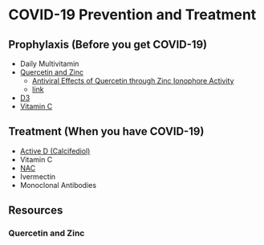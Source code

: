 # COVID-19 Prevention and Treatment

## Prophylaxis (Before you get COVID-19)
- Daily Multivitamin
- [Quercetin and Zinc](https://www.amazon.com/dp/B09F32YZPC?ref=nb_sb_ss_w_as-ypp-rep_ypp_rep_k0_1_4&crid=26UZMI50MY5J7&sprefix=quer)
  - [Antiviral Effects of Quercetin through Zinc Ionophore Activity](https://gilbertlab.com/neutraceuticals/quercetin/antiviral-effects-of-quercetin-zinc-ionophore/)
  - [link](#quercetin-and-zinc)
- [D3](https://www.amazon.com/Nature-Made-Vitamin-Tablets-Value/dp/B004U3Y8NI/ref=sr_1_7?keywords=D3&qid=1638636643&s=hpc&sr=1-7)
- [Vitamin C](https://www.amazon.com/Nature-Made-Vitamin-500-Softgels/dp/B00I689DHY/ref=sr_1_4_sspa?keywords=vitamin+c&qid=1638636957&sr=8-4-spons&psc=1&spLa=ZW5jcnlwdGVkUXVhbGlmaWVyPUEzQURHMVE4UEI2WjZGJmVuY3J5cHRlZElkPUEwMDcwMTYxMkpSUExPUUE3VUhUUSZlbmNyeXB0ZWRBZElkPUEwNjc0NTIyMVhOU0JOR09LSUtJVSZ3aWRnZXROYW1lPXNwX2F0ZiZhY3Rpb249Y2xpY2tSZWRpcmVjdCZkb05vdExvZ0NsaWNrPXRydWU=)

## Treatment (When you have COVID-19)
- [Active D (Calcifediol)](https://www.amazon.com/d-velop-Vitamin-Supplements-2400-mcg/dp/B0977NKG98/ref=sxts_rp_s1_0?cv_ct_cx=vitamin+d&keywords=vitamin+d&pd_rd_i=B0977NKG98&pd_rd_r=66f89a13-98b8-48ba-b66b-156da4785854&pd_rd_w=Rh733&pd_rd_wg=rSsX7&pf_rd_p=29dcfc78-5030-4047-b3bb-fd095cf7aa8a&pf_rd_r=7MQ7VQGK2D7MESFVC6P2&psc=1&qid=1638636808&sr=1-1-f0029781-b79b-4b60-9cb0-eeda4dea34d6)
- Vitamin C
- [NAC](https://www.luckyvitamin.com/p-8440772-now-foods-nac-n-acetyl-cysteine-exclusive-value-size-600-mg-400-vegetable-capsule-s?scid=scbplp191205&sc_intid=191205&utm_campaign=LV-US-ShoppingCampaign-SmartShopping-AllOtherBrands&msclkid=665e4f085f03146fefc72ea3c3b83ec0&utm_source=bing&utm_medium=cpc&utm_term=4582077280815875&utm_content=All%20Other%20Brands)
- Ivermectin
- Monoclonal Antibodies

## Resources
### Quercetin and Zinc

